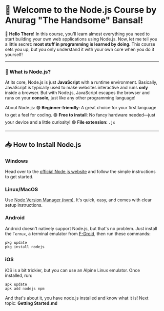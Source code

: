 # 🎉 Welcome to the Node.js Course by **Anurag "The Handsome" Bansal**!

👋 **Hello There!**
In this course, you'll learn almost everything you need to start building your own web applications using Node.js. Now, let me tell you a little secret: **most stuff in programming is learned by doing**. This course sets you up, but you only understand it with your own core when you do it yourself!

---

### **🌟 What is Node.js?**
At its core, Node.js is just **JavaScript** with a runtime environment.
Basically, JavaScript is typically used to make websites interactive and runs **only** inside a browser. But with Node.js, JavaScript escapes the browser and runs on your **console**, just like any other programming language!

About Node.js:
🟢 **Beginner-friendly**: A great choice for your first language to get a feel for coding.
🟢 **Free to install**: No fancy hardware needed—just your device and a little curiosity!
🟢 **File extension**: `.js`

---

## **📥 How to Install Node.js**

### **Windows**
Head over to the [official Node.js website](https://nodejs.org) and follow the simple instructions to get started.

### **Linux/MacOS**
Use [Node Version Manager (nvm)](https://github.com/nvm-sh/nvm#installing-and-updating). It's quick, easy, and comes with clear setup instructions.

### **Android**
Android doesn't natively support Node.js, but that's no problem. Just install the `Termux`, a terminal emulator from [F-Droid](https://f-droid.org/en/packages/com.termux/), then run these commands:
```bash
pkg update
pkg install nodejs
```

### **iOS**
iOS is a bit trickier, but you can use an Alpine Linux emulator. Once installed, run:
```bash
apk update
apk add nodejs npm
```

And that's about it, you have node.js installed and know what it is! Next topic: **Getting Started.md**